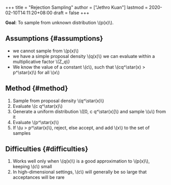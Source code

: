 +++
title = "Rejection Sampling"
author = ["Jethro Kuan"]
lastmod = 2020-02-10T14:11:20+08:00
draft = false
+++

**Goal**: To sample from unknown distribution \\(p(x)\\).


## Assumptions {#assumptions}

-   we cannot sample from \\(p(x)\\)
-   we have a simple proposal density \\(q(x)\\) we can evaluate within a
    multiplicative factor \\(Z\_q\\)
-   We know the value of a constant \\(c\\), such that \\(cq^\star(x) >
      p^\star(x)\\) for all \\(x\\)


## Method {#method}

1.  Sample from proposal density \\(q^\star(x)\\)
2.  Evaluate \\(c q^\star(x)\\)
3.  Generate a uniform distribution \\([0, c q^\star(x)]\\) and sample \\(u\\)
    from it
4.  Evaluate \\(p^\star(x)\\)
5.  If \\(u > p^\star(x)\\), reject, else accept, and add \\(x\\) to the set of
    samples


## Difficulties {#difficulties}

1.  Works well only when \\(q(x)\\) is a good approximation to \\(p(x)\\),
    keeping \\(c\\) small
2.  In high-dimensional settings, \\(c\\) will generally be so large that
    acceptances will be rare
